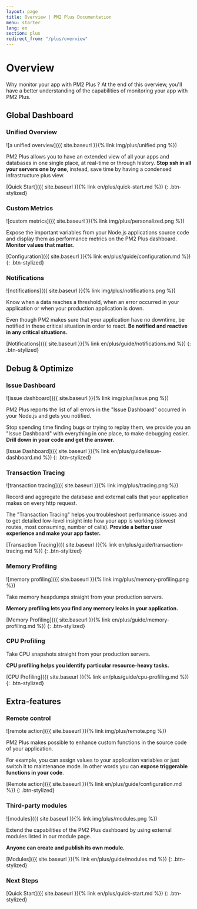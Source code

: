 ```yaml
---
layout: page
title: Overview | PM2 Plus Documentation
menu: starter
lang: en
section: plus
redirect_from: "/plus/overview"
---
```


# Overview

Why monitor your app with PM2 Plus ? At the end of this overview, you'll have a better understanding of the capabilities of monitoring your app with PM2 Plus.

## Global Dashboard

### Unified Overview

![a unified overview]({{ site.baseurl }}{% link img/plus/unified.png %})

PM2 Plus allows you to have an extended view of all your apps and databases in one single place, at real-time or through history. **Stop ssh in all your servers one by one**, instead, save time by having a condensed infrastructure plus view.

[Quick Start]({{ site.baseurl }}{% link en/plus/quick-start.md %})
{: .btn-stylized}

### Custom Metrics

![custom metrics]({{ site.baseurl }}{% link img/plus/personalized.png %})

Expose the important variables from your Node.js applications source code and display them as performance metrics on the PM2 Plus dashboard. **Monitor values that matter.**

[Configuration]({{ site.baseurl }}{% link en/plus/guide/configuration.md %})
{: .btn-stylized}

### Notifications

![notifications]({{ site.baseurl }}{% link img/plus/notifications.png %})

Know when a data reaches a threshold, when an error occurred in your application or when your production application is down.

Even though PM2 makes sure that your application have no downtime, be notified in these critical situation in order to react. **Be notified and reactive in any critical situations.**

[Notifications]({{ site.baseurl }}{% link en/plus/guide/notifications.md %})
{: .btn-stylized}

## Debug & Optimize

### Issue Dashboard

![issue dashboard]({{ site.baseurl }}{% link img/plus/issue.png %})

PM2 Plus reports the list of all errors in the "Issue Dashboard" occurred in your Node.js and gets you notified.

Stop spending time finding bugs or trying to replay them, we provide you an "Issue Dashboard" with everything in one place, to make debugging easier. **Drill down in your code and get the answer.**

[Issue Dashboard]({{ site.baseurl }}{% link en/plus/guide/issue-dashboard.md %})
{: .btn-stylized}

### Transaction Tracing

![transaction tracing]({{ site.baseurl }}{% link img/plus/tracing.png %})

Record and aggregate the database and external calls that your application makes on every http request.

The "Transaction Tracing" helps you troubleshoot performance issues and to get detailed low-level insight into how your app is working (slowest routes, most consuming, number of calls). **Provide a better user experience and make your app faster.**

[Transaction Tracing]({{ site.baseurl }}{% link en/plus/guide/transaction-tracing.md %})
{: .btn-stylized}

### Memory Profiling

![memory profiling]({{ site.baseurl }}{% link img/plus/memory-profiling.png %})

Take memory heapdumps straight from your production servers.

**Memory profiling lets you find any memory leaks in your application.**

[Memory Profiling]({{ site.baseurl }}{% link en/plus/guide/memory-profiling.md %})
{: .btn-stylized}

### CPU Profiling

Take CPU snapshots straight from your production servers.

**CPU profiling helps you identify particular resource-heavy tasks.**

[CPU Profiling]({{ site.baseurl }}{% link en/plus/guide/cpu-profiling.md %})
{: .btn-stylized}

## Extra-features

### Remote control

![remote action]({{ site.baseurl }}{% link img/plus/remote.png %})

PM2 Plus makes possible to enhance custom functions in the source code of your application.

For example, you can assign values to your application variables or just switch it to maintenance mode. In other words you can **expose triggerable functions in your code**.

[Remote action]({{ site.baseurl }}{% link en/plus/guide/configuration.md %})
{: .btn-stylized}

### Third-party modules

![modules]({{ site.baseurl }}{% link img/plus/modules.png %})

Extend the capabilities of the PM2 Plus dashboard by using external modules listed in our module page.

**Anyone can create and publish its own module.**

[Modules]({{ site.baseurl }}{% link en/plus/guide/modules.md %})
{: .btn-stylized}


### Next Steps

[Quick Start]({{ site.baseurl }}{% link en/plus/quick-start.md %})
{: .btn-stylized}






